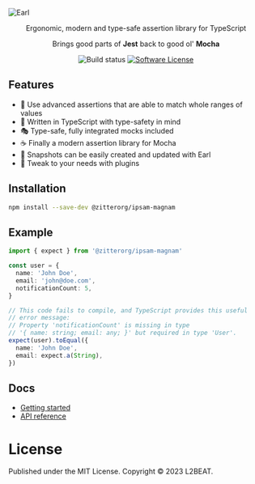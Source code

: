 ![Earl](https://raw.githubusercontent.com/l2beat/@zitterorg/ipsam-magnam/master/gh-cover.png)

<p align="center">
  <p align="center">Ergonomic, modern and type-safe assertion library for TypeScript</p>
  <p align="center">Brings good parts of <b>Jest</b> back to good ol' <b>Mocha</b></p>
  <p align="center">
    <img alt="Build status" src="https://github.com/zitterorg/ipsam-magnam/workflows/CI/badge.svg">
    <a href="https://github.com/zitterorg/ipsam-magnam/tree/master/LICENSE"><img alt="Software License" src="https://img.shields.io/badge/license-MIT-brightgreen.svg"></a>
  </p>
</p>

## Features

- 💪 Use advanced assertions that are able to match whole ranges of values
- 🤖 Written in TypeScript with type-safety in mind
- 🎭 Type-safe, fully integrated mocks included
- ☕ Finally a modern assertion library for Mocha
- 📸 Snapshots can be easily created and updated with Earl
- 🔌 Tweak to your needs with plugins

## Installation

```sh
npm install --save-dev @zitterorg/ipsam-magnam
```

## Example

```typescript
import { expect } from '@zitterorg/ipsam-magnam'

const user = {
  name: 'John Doe',
  email: 'john@doe.com',
  notificationCount: 5,
}

// This code fails to compile, and TypeScript provides this useful
// error message:
// Property 'notificationCount' is missing in type
// '{ name: string; email: any; }' but required in type 'User'.
expect(user).toEqual({
  name: 'John Doe',
  email: expect.a(String),
})
```

## Docs

- [Getting started](https://@zitterorg/ipsam-magnam.fun/introduction/getting-started.html)
- [API reference](https://@zitterorg/ipsam-magnam.fun/api/api-reference.html)

# License

Published under the MIT License. Copyright © 2023 L2BEAT.
